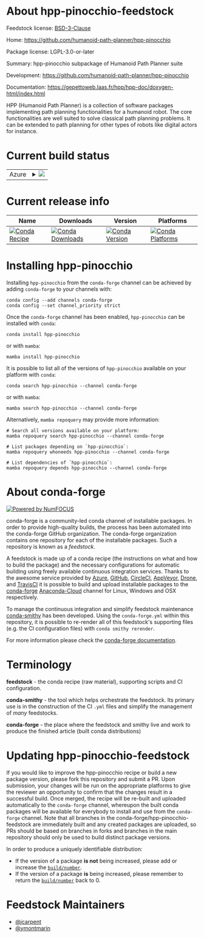 About hpp-pinocchio-feedstock
=============================

Feedstock license: [BSD-3-Clause](https://github.com/conda-forge/hpp-pinocchio-feedstock/blob/main/LICENSE.txt)

Home: https://github.com/humanoid-path-planner/hpp-pinocchio

Package license: LGPL-3.0-or-later

Summary: hpp-pinocchio subpackage of Humanoid Path Planner suite

Development: https://github.com/humanoid-path-planner/hpp-pinocchio

Documentation: https://gepettoweb.laas.fr/hpp/hpp-doc/doxygen-html/index.html

HPP (Humanoid Path Planner) is a collection of software packages implementing
path planning functionalities for a humanoid robot. The core functionalities are well
suited to solve classical path planning problems. It can be extended to path planning
for other types of robots like digital actors for instance.


Current build status
====================


<table>
    
  <tr>
    <td>Azure</td>
    <td>
      <details>
        <summary>
          <a href="https://dev.azure.com/conda-forge/feedstock-builds/_build/latest?definitionId=11240&branchName=main">
            <img src="https://dev.azure.com/conda-forge/feedstock-builds/_apis/build/status/hpp-pinocchio-feedstock?branchName=main">
          </a>
        </summary>
        <table>
          <thead><tr><th>Variant</th><th>Status</th></tr></thead>
          <tbody><tr>
              <td>linux_64</td>
              <td>
                <a href="https://dev.azure.com/conda-forge/feedstock-builds/_build/latest?definitionId=11240&branchName=main">
                  <img src="https://dev.azure.com/conda-forge/feedstock-builds/_apis/build/status/hpp-pinocchio-feedstock?branchName=main&jobName=linux&configuration=linux%20linux_64_" alt="variant">
                </a>
              </td>
            </tr><tr>
              <td>osx_64</td>
              <td>
                <a href="https://dev.azure.com/conda-forge/feedstock-builds/_build/latest?definitionId=11240&branchName=main">
                  <img src="https://dev.azure.com/conda-forge/feedstock-builds/_apis/build/status/hpp-pinocchio-feedstock?branchName=main&jobName=osx&configuration=osx%20osx_64_" alt="variant">
                </a>
              </td>
            </tr>
          </tbody>
        </table>
      </details>
    </td>
  </tr>
</table>

Current release info
====================

| Name | Downloads | Version | Platforms |
| --- | --- | --- | --- |
| [![Conda Recipe](https://img.shields.io/badge/recipe-hpp--pinocchio-green.svg)](https://anaconda.org/conda-forge/hpp-pinocchio) | [![Conda Downloads](https://img.shields.io/conda/dn/conda-forge/hpp-pinocchio.svg)](https://anaconda.org/conda-forge/hpp-pinocchio) | [![Conda Version](https://img.shields.io/conda/vn/conda-forge/hpp-pinocchio.svg)](https://anaconda.org/conda-forge/hpp-pinocchio) | [![Conda Platforms](https://img.shields.io/conda/pn/conda-forge/hpp-pinocchio.svg)](https://anaconda.org/conda-forge/hpp-pinocchio) |

Installing hpp-pinocchio
========================

Installing `hpp-pinocchio` from the `conda-forge` channel can be achieved by adding `conda-forge` to your channels with:

```
conda config --add channels conda-forge
conda config --set channel_priority strict
```

Once the `conda-forge` channel has been enabled, `hpp-pinocchio` can be installed with `conda`:

```
conda install hpp-pinocchio
```

or with `mamba`:

```
mamba install hpp-pinocchio
```

It is possible to list all of the versions of `hpp-pinocchio` available on your platform with `conda`:

```
conda search hpp-pinocchio --channel conda-forge
```

or with `mamba`:

```
mamba search hpp-pinocchio --channel conda-forge
```

Alternatively, `mamba repoquery` may provide more information:

```
# Search all versions available on your platform:
mamba repoquery search hpp-pinocchio --channel conda-forge

# List packages depending on `hpp-pinocchio`:
mamba repoquery whoneeds hpp-pinocchio --channel conda-forge

# List dependencies of `hpp-pinocchio`:
mamba repoquery depends hpp-pinocchio --channel conda-forge
```


About conda-forge
=================

[![Powered by
NumFOCUS](https://img.shields.io/badge/powered%20by-NumFOCUS-orange.svg?style=flat&colorA=E1523D&colorB=007D8A)](https://numfocus.org)

conda-forge is a community-led conda channel of installable packages.
In order to provide high-quality builds, the process has been automated into the
conda-forge GitHub organization. The conda-forge organization contains one repository
for each of the installable packages. Such a repository is known as a *feedstock*.

A feedstock is made up of a conda recipe (the instructions on what and how to build
the package) and the necessary configurations for automatic building using freely
available continuous integration services. Thanks to the awesome service provided by
[Azure](https://azure.microsoft.com/en-us/services/devops/), [GitHub](https://github.com/),
[CircleCI](https://circleci.com/), [AppVeyor](https://www.appveyor.com/),
[Drone](https://cloud.drone.io/welcome), and [TravisCI](https://travis-ci.com/)
it is possible to build and upload installable packages to the
[conda-forge](https://anaconda.org/conda-forge) [Anaconda-Cloud](https://anaconda.org/)
channel for Linux, Windows and OSX respectively.

To manage the continuous integration and simplify feedstock maintenance
[conda-smithy](https://github.com/conda-forge/conda-smithy) has been developed.
Using the ``conda-forge.yml`` within this repository, it is possible to re-render all of
this feedstock's supporting files (e.g. the CI configuration files) with ``conda smithy rerender``.

For more information please check the [conda-forge documentation](https://conda-forge.org/docs/).

Terminology
===========

**feedstock** - the conda recipe (raw material), supporting scripts and CI configuration.

**conda-smithy** - the tool which helps orchestrate the feedstock.
                   Its primary use is in the construction of the CI ``.yml`` files
                   and simplify the management of *many* feedstocks.

**conda-forge** - the place where the feedstock and smithy live and work to
                  produce the finished article (built conda distributions)


Updating hpp-pinocchio-feedstock
================================

If you would like to improve the hpp-pinocchio recipe or build a new
package version, please fork this repository and submit a PR. Upon submission,
your changes will be run on the appropriate platforms to give the reviewer an
opportunity to confirm that the changes result in a successful build. Once
merged, the recipe will be re-built and uploaded automatically to the
`conda-forge` channel, whereupon the built conda packages will be available for
everybody to install and use from the `conda-forge` channel.
Note that all branches in the conda-forge/hpp-pinocchio-feedstock are
immediately built and any created packages are uploaded, so PRs should be based
on branches in forks and branches in the main repository should only be used to
build distinct package versions.

In order to produce a uniquely identifiable distribution:
 * If the version of a package **is not** being increased, please add or increase
   the [``build/number``](https://docs.conda.io/projects/conda-build/en/latest/resources/define-metadata.html#build-number-and-string).
 * If the version of a package **is** being increased, please remember to return
   the [``build/number``](https://docs.conda.io/projects/conda-build/en/latest/resources/define-metadata.html#build-number-and-string)
   back to 0.

Feedstock Maintainers
=====================

* [@jcarpent](https://github.com/jcarpent/)
* [@ymontmarin](https://github.com/ymontmarin/)


